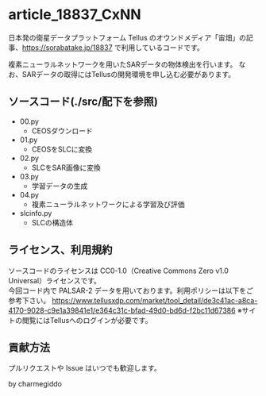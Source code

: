 # article_18837_CxNN
日本発の衛星データプラットフォーム Tellus のオウンドメディア「宙畑」の記事、https://sorabatake.jp/18837 で利用しているコードです。

複素ニューラルネットワークを用いたSARデータの物体検出を行います。
なお、SARデータの取得にはTellusの開発環境を申し込む必要があります。

## ソースコード(./src/配下を参照)
- 00.py
  - CEOSダウンロード
- 01.py
  - CEOSをSLCに変換
- 02.py
  - SLCをSAR画像に変換
- 03.py
  - 学習データの生成
- 04.py
  - 複素ニューラルネットワークによる学習及び評価
- slcinfo.py
  - SLCの構造体

## ライセンス、利用規約
ソースコードのライセンスは CC0-1.0（Creative Commons Zero v1.0 Universal）ライセンスです。  
今回コード内で PALSAR-2 データを用いております。利用ポリシーは以下をご参考下さい。
https://www.tellusxdp.com/market/tool_detail/de3c41ac-a8ca-4170-9028-c9e1a39841e1/e364c31c-bfad-49d0-bd6d-f2bc11d67386
※サイトの閲覧にはTellusへのログインが必要です。

## 貢献方法
プルリクエストや Issue はいつでも歓迎します。



by charmegiddo
